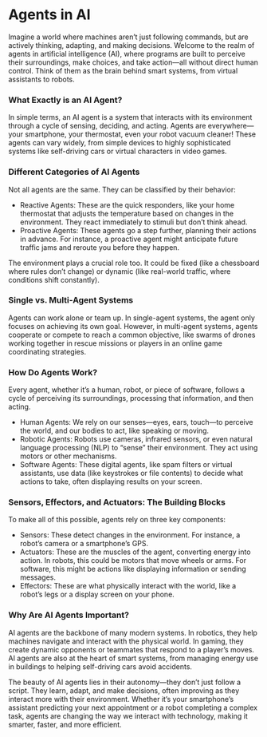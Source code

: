 # Agents in AI

Imagine a world where machines aren’t just following commands, but are actively thinking, adapting, and making decisions. Welcome to the realm of agents in artificial intelligence (AI), where programs are built to perceive their surroundings, make choices, and take action—all without direct human control. Think of them as the brain behind smart systems, from virtual assistants to robots.

### What Exactly is an AI Agent?

In simple terms, an AI agent is a system that interacts with its environment through a cycle of sensing, deciding, and acting. Agents are everywhere—your smartphone, your thermostat, even your robot vacuum cleaner! These agents can vary widely, from simple devices to highly sophisticated systems like self-driving cars or virtual characters in video games.

### Different Categories of AI Agents

Not all agents are the same. They can be classified by their behavior:

* Reactive Agents: These are the quick responders, like your home thermostat that adjusts the temperature based on changes in the environment. They react immediately to stimuli but don’t think ahead.
* Proactive Agents: These agents go a step further, planning their actions in advance. For instance, a proactive agent might anticipate future traffic jams and reroute you before they happen.

The environment plays a crucial role too. It could be fixed (like a chessboard where rules don’t change) or dynamic (like real-world traffic, where conditions shift constantly).

### Single vs. Multi-Agent Systems

Agents can work alone or team up. In single-agent systems, the agent only focuses on achieving its own goal. However, in multi-agent systems, agents cooperate or compete to reach a common objective, like swarms of drones working together in rescue missions or players in an online game coordinating strategies.

### How Do Agents Work?

Every agent, whether it’s a human, robot, or piece of software, follows a cycle of perceiving its surroundings, processing that information, and then acting.

* Human Agents: We rely on our senses—eyes, ears, touch—to perceive the world, and our bodies to act, like speaking or moving.
* Robotic Agents: Robots use cameras, infrared sensors, or even natural language processing (NLP) to “sense” their environment. They act using motors or other mechanisms.
* Software Agents: These digital agents, like spam filters or virtual assistants, use data (like keystrokes or file contents) to decide what actions to take, often displaying results on your screen.

### Sensors, Effectors, and Actuators: The Building Blocks

To make all of this possible, agents rely on three key components:

* Sensors: These detect changes in the environment. For instance, a robot’s camera or a smartphone’s GPS.
* Actuators: These are the muscles of the agent, converting energy into action. In robots, this could be motors that move wheels or arms. For software, this might be actions like displaying information or sending messages.
* Effectors: These are what physically interact with the world, like a robot’s legs or a display screen on your phone.

### Why Are AI Agents Important?

AI agents are the backbone of many modern systems. In robotics, they help machines navigate and interact with the physical world. In gaming, they create dynamic opponents or teammates that respond to a player’s moves. AI agents are also at the heart of smart systems, from managing energy use in buildings to helping self-driving cars avoid accidents.

The beauty of AI agents lies in their autonomy—they don’t just follow a script. They learn, adapt, and make decisions, often improving as they interact more with their environment. Whether it’s your smartphone’s assistant predicting your next appointment or a robot completing a complex task, agents are changing the way we interact with technology, making it smarter, faster, and more efficient.

